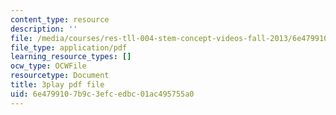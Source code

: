 ```yaml
---
content_type: resource
description: ''
file: /media/courses/res-tll-004-stem-concept-videos-fall-2013/6e4799107b9c3efcedbc01ac495755a0_DRte6vRCIgI.pdf
file_type: application/pdf
learning_resource_types: []
ocw_type: OCWFile
resourcetype: Document
title: 3play pdf file
uid: 6e479910-7b9c-3efc-edbc-01ac495755a0
---
```

